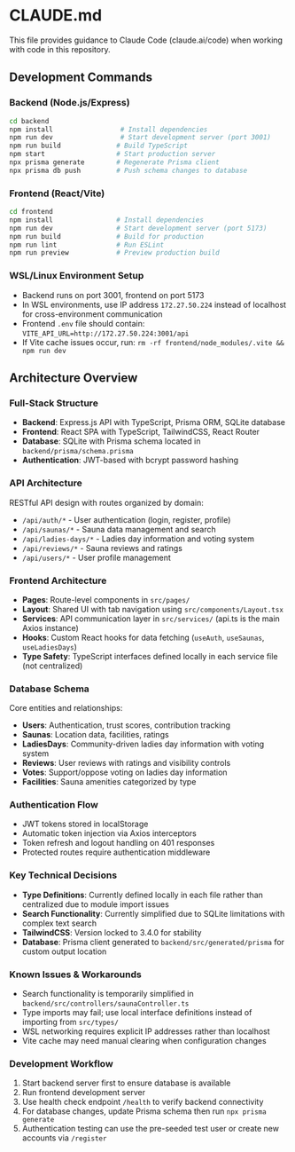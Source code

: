 # CLAUDE.md

This file provides guidance to Claude Code (claude.ai/code) when working with code in this repository.

## Development Commands

### Backend (Node.js/Express)
```bash
cd backend
npm install                 # Install dependencies
npm run dev                 # Start development server (port 3001)
npm run build              # Build TypeScript
npm start                  # Start production server
npx prisma generate        # Regenerate Prisma client
npx prisma db push         # Push schema changes to database
```

### Frontend (React/Vite)
```bash
cd frontend
npm install                # Install dependencies
npm run dev                # Start development server (port 5173)
npm run build              # Build for production
npm run lint               # Run ESLint
npm run preview            # Preview production build
```

### WSL/Linux Environment Setup
- Backend runs on port 3001, frontend on port 5173
- In WSL environments, use IP address `172.27.50.224` instead of localhost for cross-environment communication
- Frontend `.env` file should contain: `VITE_API_URL=http://172.27.50.224:3001/api`
- If Vite cache issues occur, run: `rm -rf frontend/node_modules/.vite && npm run dev`

## Architecture Overview

### Full-Stack Structure
- **Backend**: Express.js API with TypeScript, Prisma ORM, SQLite database
- **Frontend**: React SPA with TypeScript, TailwindCSS, React Router
- **Database**: SQLite with Prisma schema located in `backend/prisma/schema.prisma`
- **Authentication**: JWT-based with bcrypt password hashing

### API Architecture
RESTful API design with routes organized by domain:
- `/api/auth/*` - User authentication (login, register, profile)
- `/api/saunas/*` - Sauna data management and search
- `/api/ladies-days/*` - Ladies day information and voting system
- `/api/reviews/*` - Sauna reviews and ratings
- `/api/users/*` - User profile management

### Frontend Architecture
- **Pages**: Route-level components in `src/pages/`
- **Layout**: Shared UI with tab navigation using `src/components/Layout.tsx`
- **Services**: API communication layer in `src/services/` (api.ts is the main Axios instance)
- **Hooks**: Custom React hooks for data fetching (`useAuth`, `useSaunas`, `useLadiesDays`)
- **Type Safety**: TypeScript interfaces defined locally in each service file (not centralized)

### Database Schema
Core entities and relationships:
- **Users**: Authentication, trust scores, contribution tracking
- **Saunas**: Location data, facilities, ratings
- **LadiesDays**: Community-driven ladies day information with voting system
- **Reviews**: User reviews with ratings and visibility controls
- **Votes**: Support/oppose voting on ladies day information
- **Facilities**: Sauna amenities categorized by type

### Authentication Flow
- JWT tokens stored in localStorage
- Automatic token injection via Axios interceptors
- Token refresh and logout handling on 401 responses
- Protected routes require authentication middleware

### Key Technical Decisions
- **Type Definitions**: Currently defined locally in each file rather than centralized due to module import issues
- **Search Functionality**: Currently simplified due to SQLite limitations with complex text search
- **TailwindCSS**: Version locked to 3.4.0 for stability
- **Database**: Prisma client generated to `backend/src/generated/prisma` for custom output location

### Known Issues & Workarounds
- Search functionality is temporarily simplified in `backend/src/controllers/saunaController.ts`
- Type imports may fail; use local interface definitions instead of importing from `src/types/`
- WSL networking requires explicit IP addresses rather than localhost
- Vite cache may need manual clearing when configuration changes

### Development Workflow
1. Start backend server first to ensure database is available
2. Run frontend development server
3. Use health check endpoint `/health` to verify backend connectivity
4. For database changes, update Prisma schema then run `npx prisma generate`
5. Authentication testing can use the pre-seeded test user or create new accounts via `/register`